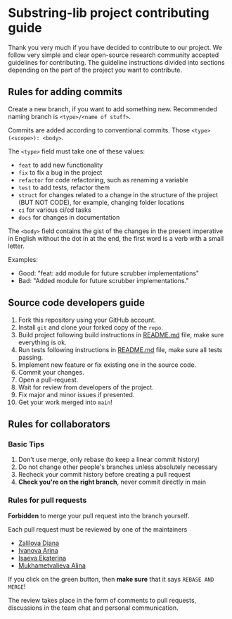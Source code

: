 # Substring-lib project contributing guide

Thank you very much if you have decided to contribute to our project.
We follow very simple and clear open-source research community accepted guidelines for contributing.
The guideline instructions divided into sections depending on the part of the project you want to contribute.

## Rules for adding commits

Create a new branch, if you want to add something new.
Recommended naming branch is `<type>/<name of stuff>`.

Commits are added according to conventional commits.
Those `<type>(<scope>): <body>`.

The `<type>` field must take one of these values:

* `feat` to add new functionality
* `fix` to fix a bug in the project
* `refactor` for code refactoring, such as renaming a variable
* `test` to add tests, refactor them
* `struct` for changes related to a change in the structure of the project (BUT NOT CODE), for example, changing
  folder locations
* `ci` for various ci/cd tasks
* `docs` for changes in documentation

The `<body>` field contains the gist of the changes in the present imperative in English without the dot in at the end,
the first word is a verb with a small letter.

Examples:

* Good: "feat: add module for future scrubber implementations"
* Bad: "Added module for future scrubber implementations."

## Source code developers guide

1. Fork this repository using your GitHub account.
2. Install `git` and clone your forked copy of the `repo`.
3. Build project following build instructions in [README.md](./README.md) file, make sure everything is ok.
4. Run tests following instructions in [README.md](./README.md) file, make sure all tests passing.
5. Implement new feature or fix existing one in the source code.
6. Commit your changes.
7. Open a pull-request.
8. Wait for review from developers of the project.
9. Fix major and minor issues if presented.
10. Get your work merged into `main`!

## Rules for collaborators

### Basic Tips

1. Don't use merge, only rebase (to keep a linear commit history)
2. Do not change other people's branches unless absolutely necessary
3. Recheck your commit history before creating a pull request
4. **Check you're on the right branch**, never commit directly in main

### Rules for pull requests

**Forbidden** to merge your pull request into the branch yourself.

Each pull request must be reviewed by one of the maintainers

* [Zalilova Diana](https://www.github.com/mediana105)
* [Ivanova Arina](https://www.github.com/Arishkamu)
* [Isaeva Ekaterina](https://www.github.com/karambo3a)
* [Mukhametvalieva Alina](https://www.github.com/Alina-Muha)

If you click on the green button, then **make sure** that it says `REBASE AND MERGE`!

The review takes place in the form of comments to pull requests, discussions in the team chat and personal
communication.

